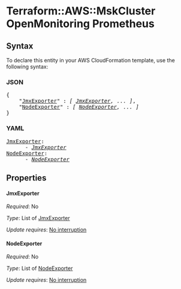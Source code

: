 # Terraform::AWS::MskCluster OpenMonitoring Prometheus

## Syntax

To declare this entity in your AWS CloudFormation template, use the following syntax:

### JSON

<pre>
{
    "<a href="#jmxexporter" title="JmxExporter">JmxExporter</a>" : <i>[ <a href="openmonitoring-prometheus-jmxexporter.md">JmxExporter</a>, ... ]</i>,
    "<a href="#nodeexporter" title="NodeExporter">NodeExporter</a>" : <i>[ <a href="openmonitoring-prometheus-nodeexporter.md">NodeExporter</a>, ... ]</i>
}
</pre>

### YAML

<pre>
<a href="#jmxexporter" title="JmxExporter">JmxExporter</a>: <i>
      - <a href="openmonitoring-prometheus-jmxexporter.md">JmxExporter</a></i>
<a href="#nodeexporter" title="NodeExporter">NodeExporter</a>: <i>
      - <a href="openmonitoring-prometheus-nodeexporter.md">NodeExporter</a></i>
</pre>

## Properties

#### JmxExporter

_Required_: No

_Type_: List of <a href="openmonitoring-prometheus-jmxexporter.md">JmxExporter</a>

_Update requires_: [No interruption](https://docs.aws.amazon.com/AWSCloudFormation/latest/UserGuide/using-cfn-updating-stacks-update-behaviors.html#update-no-interrupt)

#### NodeExporter

_Required_: No

_Type_: List of <a href="openmonitoring-prometheus-nodeexporter.md">NodeExporter</a>

_Update requires_: [No interruption](https://docs.aws.amazon.com/AWSCloudFormation/latest/UserGuide/using-cfn-updating-stacks-update-behaviors.html#update-no-interrupt)

